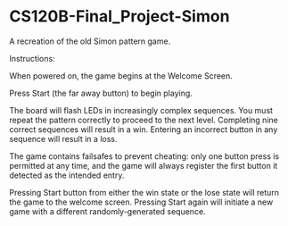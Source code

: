 # CS120B-Final_Project-Simon
A recreation of the old Simon pattern game.

Instructions:

When powered on, the game begins at the Welcome Screen.

Press Start (the far away button) to begin playing.

The board will flash LEDs in increasingly complex sequences. You must repeat the pattern correctly to proceed to the next level. Completing nine correct sequences will result in a win. Entering an incorrect button in any sequence will result in a loss.

The game contains failsafes to prevent cheating: only one button press is permitted at any time, and the game will always register the first button it detected as the intended entry.

Pressing Start button from either the win state or the lose state will return the game to the welcome screen. Pressing Start again will initiate a new game with a different randomly-generated sequence.
